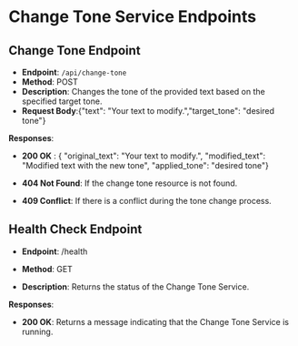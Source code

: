 # Change Tone Service Endpoints

## Change Tone Endpoint

- **Endpoint**: `/api/change-tone`
- **Method**: POST
- **Description**: Changes the tone of the provided text based on the specified target tone.
- **Request Body**:{"text": "Your text to modify.","target_tone": "desired tone"}
 
**Responses**:

*   **200 OK** : { "original\_text": "Your text to modify.", "modified\_text": "Modified text with the new tone", "applied\_tone": "desired tone"}
    
*   **404 Not Found**: If the change tone resource is not found.
    
*   **409 Conflict**: If there is a conflict during the tone change process.

## Health Check Endpoint

*   **Endpoint**: /health
    
*   **Method**: GET
    
*   **Description**: Returns the status of the Change Tone Service.
    
**Responses**:
    
*   **200 OK**: Returns a message indicating that the Change Tone Service is running.